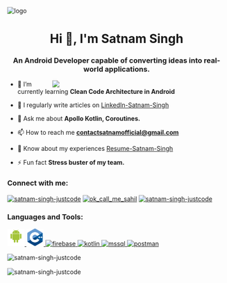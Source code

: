 ![logo](https://media.licdn.com/dms/image/C5616AQGVRJmNEtuPRQ/profile-displaybackgroundimage-shrink_350_1400/0/1640627860252?e=1698883200&v=beta&t=xcQ0RwmXydHiCt3UUmabAP6SHk1ZubjzzdwYqP5UNIE)
<h1 align="center">Hi 👋, I'm Satnam Singh</h1>
<h3 align="center">An Android Developer capable of converting ideas into real-world applications.</h3>

<img align="right" width="400" src="https://developer.android.com/static/images/mad/mad-header.gif">



- 🌱 I’m currently learning **Clean Code Architecture in Android**

- 📝 I regularly write articles on [LinkedIn-Satnam-Singh](https://www.linkedin.com/in/satnam-singh-justcode/)

- 💬 Ask me about **Apollo Kotlin, Coroutines.**

- 📫 How to reach me **contactsatnamofficial@gmail.com**

- 📄 Know about my experiences [Resume-Satnam-Singh](https://drive.google.com/file/d/1wkmQUULbhwpCPMuqJGWVfuIdayzjVSxR/view?usp=sharing)

- ⚡ Fun fact **Stress buster of my team.**

<h3 align="left">Connect with me:</h3>
<p align="left">
<a href="https://linkedin.com/in/satnam-singh-justcode" target="blank"><img align="center" src="https://raw.githubusercontent.com/rahuldkjain/github-profile-readme-generator/master/src/images/icons/Social/linked-in-alt.svg" alt="satnam-singh-justcode" height="30" width="40" /></a>
<a href="https://instagram.com/ok_call_me_sahil" target="blank"><img align="center" src="https://raw.githubusercontent.com/rahuldkjain/github-profile-readme-generator/master/src/images/icons/Social/instagram.svg" alt="ok_call_me_sahil" height="30" width="40" /></a>
<a href="https://www.leetcode.com/satnam-singh-justcode" target="blank"><img align="center" src="https://raw.githubusercontent.com/rahuldkjain/github-profile-readme-generator/master/src/images/icons/Social/leet-code.svg" alt="satnam-singh-justcode" height="30" width="40" /></a>
</p>

<h3 align="left">Languages and Tools:</h3>
<p align="left"> <a href="https://developer.android.com" target="_blank" rel="noreferrer"> <img src="https://raw.githubusercontent.com/devicons/devicon/master/icons/android/android-original-wordmark.svg" alt="android" width="40" height="40"/> </a> <a href="https://www.w3schools.com/cpp/" target="_blank" rel="noreferrer"> <img src="https://raw.githubusercontent.com/devicons/devicon/master/icons/cplusplus/cplusplus-original.svg" alt="cplusplus" width="40" height="40"/> </a> <a href="https://firebase.google.com/" target="_blank" rel="noreferrer"> <img src="https://www.vectorlogo.zone/logos/firebase/firebase-icon.svg" alt="firebase" width="40" height="40"/> </a> <a href="https://kotlinlang.org" target="_blank" rel="noreferrer"> <img src="https://www.vectorlogo.zone/logos/kotlinlang/kotlinlang-icon.svg" alt="kotlin" width="40" height="40"/> </a> <a href="https://www.microsoft.com/en-us/sql-server" target="_blank" rel="noreferrer"> <img src="https://www.svgrepo.com/show/303229/microsoft-sql-server-logo.svg" alt="mssql" width="40" height="40"/> </a> <a href="https://postman.com" target="_blank" rel="noreferrer"> <img src="https://www.vectorlogo.zone/logos/getpostman/getpostman-icon.svg" alt="postman" width="40" height="40"/> </a> </p>

<p><img align="center" src="https://github-readme-stats.vercel.app/api/top-langs?username=satnam-singh-justcode&show_icons=true&locale=en&layout=compact" alt="satnam-singh-justcode" /></p>

<p><img align="center" src="https://github-readme-streak-stats.herokuapp.com/?user=satnam-singh-justcode&" alt="satnam-singh-justcode" /></p>
